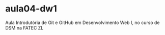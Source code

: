 # aula04-dw1
Aula Introdutória de Git e GitHub em Desenvolvimento Web I, no curso de DSM na FATEC ZL 

